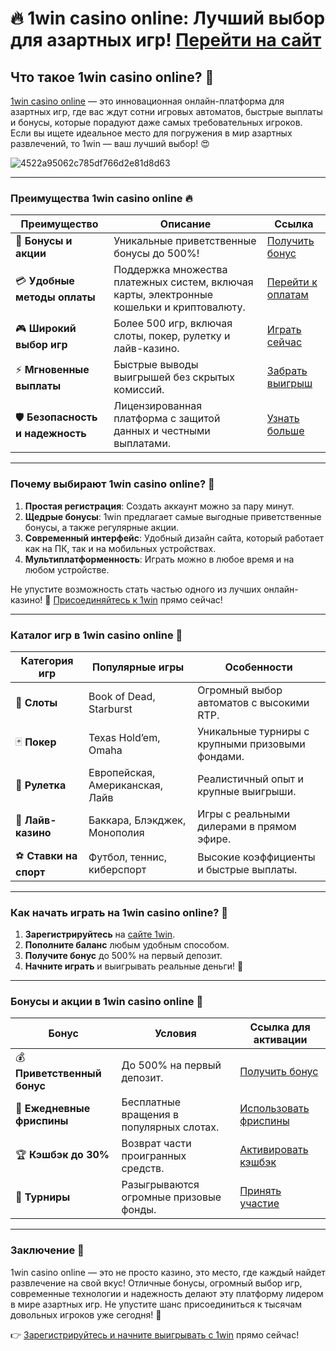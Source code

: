 # 🔥 1win casino online: Лучший выбор для азартных игр! [Перейти на сайт](https://brandplay.link/6F5VqbyZ)

## Что такое 1win casino online? 🎰

[1win casino online](https://brandplay.link/6F5VqbyZ) — это инновационная онлайн-платформа для азартных игр, где вас ждут сотни игровых автоматов, быстрые выплаты и бонусы, которые порадуют даже самых требовательных игроков. Если вы ищете идеальное место для погружения в мир азартных развлечений, то 1win — ваш лучший выбор! 😍

![4522a95062c785df766d2e81d8d63](https://github.com/user-attachments/assets/e12ad1ad-d63c-4d71-b497-fa5936b88d0e)

---

### Преимущества 1win casino online 🔥

| **Преимущество**                     | **Описание**                                                                                 | **Ссылка**                           |
|--------------------------------------|---------------------------------------------------------------------------------------------|--------------------------------------|
| 🎁 **Бонусы и акции**                | Уникальные приветственные бонусы до 500%!                                                   | [Получить бонус](https://brandplay.link/6F5VqbyZ) |
| 💳 **Удобные методы оплаты**         | Поддержка множества платежных систем, включая карты, электронные кошельки и криптовалюту.   | [Перейти к оплатам](https://brandplay.link/6F5VqbyZ) |
| 🎮 **Широкий выбор игр**             | Более 500 игр, включая слоты, покер, рулетку и лайв-казино.                                  | [Играть сейчас](https://brandplay.link/6F5VqbyZ)   |
| ⚡ **Мгновенные выплаты**            | Быстрые выводы выигрышей без скрытых комиссий.                                              | [Забрать выигрыш](https://brandplay.link/6F5VqbyZ) |
| 🛡️ **Безопасность и надежность**     | Лицензированная платформа с защитой данных и честными выплатами.                            | [Узнать больше](https://brandplay.link/6F5VqbyZ)   |

---

### Почему выбирают 1win casino online? 🌟

1. **Простая регистрация**: Создать аккаунт можно за пару минут.
2. **Щедрые бонусы**: 1win предлагает самые выгодные приветственные бонусы, а также регулярные акции.
3. **Современный интерфейс**: Удобный дизайн сайта, который работает как на ПК, так и на мобильных устройствах.
4. **Мультиплатформенность**: Играть можно в любое время и на любом устройстве.

Не упустите возможность стать частью одного из лучших онлайн-казино! 🌈 [Присоединяйтесь к 1win](https://brandplay.link/6F5VqbyZ) прямо сейчас!

---

### Каталог игр в 1win casino online 🎲

| **Категория игр**        | **Популярные игры**                  | **Особенности**                                     |
|--------------------------|-------------------------------------|---------------------------------------------------|
| 🎰 **Слоты**             | Book of Dead, Starburst            | Огромный выбор автоматов с высокими RTP.          |
| 🃏 **Покер**             | Texas Hold’em, Omaha               | Уникальные турниры с крупными призовыми фондами.  |
| 🎡 **Рулетка**           | Европейская, Американская, Лайв     | Реалистичный опыт и крупные выигрыши.             |
| 🏅 **Лайв-казино**       | Баккара, Блэкджек, Монополия        | Игры с реальными дилерами в прямом эфире.         |
| ⚽ **Ставки на спорт**    | Футбол, теннис, киберспорт          | Высокие коэффициенты и быстрые выплаты.           |

---

### Как начать играть на 1win casino online? 📝

1. **Зарегистрируйтесь** на [сайте 1win](https://brandplay.link/6F5VqbyZ).
2. **Пополните баланс** любым удобным способом.
3. **Получите бонус** до 500% на первый депозит.
4. **Начните играть** и выигрывать реальные деньги! 💸

---

### Бонусы и акции в 1win casino online 🎁

| **Бонус**                      | **Условия**                                | **Ссылка для активации**                     |
|--------------------------------|--------------------------------------------|---------------------------------------------|
| 💰 **Приветственный бонус**    | До 500% на первый депозит.                 | [Получить бонус](https://brandplay.link/6F5VqbyZ) |
| 🎯 **Ежедневные фриспины**     | Бесплатные вращения в популярных слотах.   | [Использовать фриспины](https://brandplay.link/6F5VqbyZ) |
| 🏆 **Кэшбэк до 30%**           | Возврат части проигранных средств.         | [Активировать кэшбэк](https://brandplay.link/6F5VqbyZ) |
| 🎉 **Турниры**                 | Разыгрываются огромные призовые фонды.     | [Принять участие](https://brandplay.link/6F5VqbyZ)   |

---

### Заключение 🎇

1win casino online — это не просто казино, это место, где каждый найдет развлечение на свой вкус! Отличные бонусы, огромный выбор игр, современные технологии и надежность делают эту платформу лидером в мире азартных игр. Не упустите шанс присоединиться к тысячам довольных игроков уже сегодня! 💎

👉 [Зарегистрируйтесь и начните выигрывать с 1win](https://brandplay.link/6F5VqbyZ) прямо сейчас!
